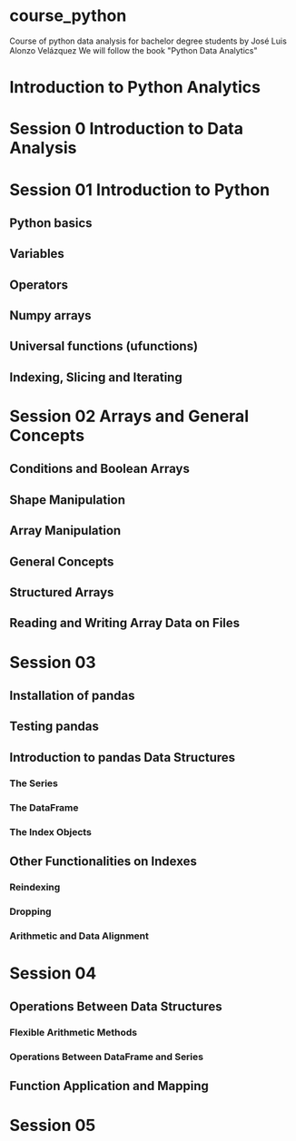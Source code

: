 # course_python
Course of python data analysis for bachelor degree students by José Luis Alonzo Velázquez
We will follow the book "Python Data Analytics"
# Introduction to Python Analytics

# Session   0 Introduction to Data Analysis
# Session 01 Introduction to Python
## Python basics
## Variables
## Operators
## Numpy arrays
## Universal functions (ufunctions)
## Indexing, Slicing and Iterating
# Session 02 Arrays and General Concepts
## Conditions and Boolean Arrays
## Shape Manipulation
## Array Manipulation
## General Concepts
## Structured Arrays
## Reading and Writing Array Data on Files
# Session 03
## Installation of pandas
## Testing pandas
## Introduction to pandas Data Structures
### The Series
### The DataFrame
### The Index Objects
## Other Functionalities on Indexes
### Reindexing
### Dropping
### Arithmetic and Data Alignment
# Session 04
## Operations Between Data Structures
### Flexible Arithmetic Methods
### Operations Between DataFrame and Series
## Function Application and Mapping
# Session 05
